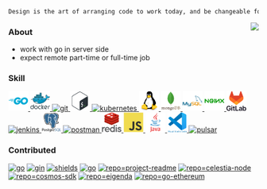 ```md
Design is the art of arranging code to work today, and be changeable forever
```
<img align="right" src="https://github-readme-stats-sigma-five.vercel.app/api?username=0x2d3c&hide=stars&show_icons=true&count_private=true" />

### About
- work with go in server side
- expect remote part-time or full-time job
### Skill
<p align="left">
    <a href="https://go.dev/" target="_blank"> <img src="https://raw.githubusercontent.com/devicons/devicon/master/icons/go/go-original-wordmark.svg" alt="go" width="40" height="40" /> </a>
    <a href="https://www.docker.com/" target="_blank"> <img src="https://raw.githubusercontent.com/devicons/devicon/master/icons/docker/docker-original-wordmark.svg" alt="docker" width="40" height="40" /> </a>
    <a href="https://git-scm.com/" target="_blank"> <img src="https://www.vectorlogo.zone/logos/git-scm/git-scm-icon.svg" alt="git" width="40" height="40" /> </a>
    <a href="https://www.gnu.org/software/bash/" target="_blank"> <img src="https://raw.githubusercontent.com/devicons/devicon/master/icons/bash/bash-original.svg" alt="bash" width="40" height="40" /> </a>
    <a href="https://kubernetes.io" target="_blank"> <img src="https://www.vectorlogo.zone/logos/kubernetes/kubernetes-icon.svg" alt="kubernetes" width="40" height="40" /> </a>
    <a href="https://www.linux.org/" target="_blank"> <img src="https://raw.githubusercontent.com/devicons/devicon/master/icons/linux/linux-original.svg" alt="linux" width="40" height="40" /> </a>
    <a href="https://www.mongodb.com/" target="_blank"> <img src="https://raw.githubusercontent.com/devicons/devicon/master/icons/mongodb/mongodb-original-wordmark.svg" alt="mongodb" width="40" height="40" /> </a>
    <a href="https://www.mysql.com/" target="_blank"> <img src="https://raw.githubusercontent.com/devicons/devicon/master/icons/mysql/mysql-original-wordmark.svg" alt="mysql" width="40" height="40" /> </a>
    <a href="https://www.nginx.com" target="_blank"> <img src="https://raw.githubusercontent.com/devicons/devicon/master/icons/nginx/nginx-original.svg" alt="nginx" width="40" height="40" /> </a>
    <a href="https://gitlab.com/" target="_blank"> <img src="https://raw.githubusercontent.com/devicons/devicon/master/icons/gitlab/gitlab-original-wordmark.svg" alt="gitlab" width="40" height="40" /> </a>
    <a href="https://www.jenkins.io" target="_blank"> <img src="https://www.vectorlogo.zone/logos/jenkins/jenkins-icon.svg" alt="jenkins" width="40" height="40" /> </a>
    <a href="https://www.postgresql.org" target="_blank"> <img src="https://raw.githubusercontent.com/devicons/devicon/master/icons/postgresql/postgresql-original-wordmark.svg" alt="postgresql" width="40" height="40" /> </a>
    <a href="https://postman.com" target="_blank"> <img src="https://www.vectorlogo.zone/logos/getpostman/getpostman-icon.svg" alt="postman" width="40" height="40" /> </a>
    <a href="https://redis.io" target="_blank"> <img src="https://raw.githubusercontent.com/devicons/devicon/master/icons/redis/redis-original-wordmark.svg" alt="redis" width="40" height="40" /> </a>
    <a href="https://developer.mozilla.org/en-US/docs/Web/JavaScript" target="_blank">
        <img src="https://raw.githubusercontent.com/devicons/devicon/master/icons/javascript/javascript-original.svg" alt="javascript" width="40" height="40" />
    </a>
    <a href="https://www.oracle.com/java/" target="_blank"> <img src="https://raw.githubusercontent.com/devicons/devicon/master/icons/java/java-original-wordmark.svg" alt="java" width="40" height="40" /> </a>
    <a href="https://code.visualstudio.com/" target="_blank"> <img src="https://raw.githubusercontent.com/devicons/devicon/master/icons/vscode/vscode-original-wordmark.svg" alt="vscode" width="40" height="40" /> </a>
    <a href="https://pulsar.apache.org/" target="_blank"> <img src="https://pulsar.apache.org/img/logo-black.svg" alt="pulsar" width="40" height="40" /> </a>
</p>

### Contributed
<p align="left">
    <a href="https://github.com/golang/go"><img width="278" src="https://denvercoder1-github-readme-stats.vercel.app/api/pin/?username=golang&repo=go&theme=react&bg_color=1F222E&title_color=F85D7F&hide_border=true&icon_color=F8D866&show_icons=false&show_description=false" alt="go"></a>
    <a href="https://github.com/gin-gonic/gin"><img width="278" src="https://denvercoder1-github-readme-stats.vercel.app/api/pin/?username=gin-gonic&repo=gin&theme=react&bg_color=1F222E&title_color=F85D7F&hide_border=true&icon_color=F8D866&show_icons=false&show_description=false" alt="gin"></a>
    <a href="https://github.com/go-gorm/gorm"><img width="278" src="https://denvercoder1-github-readme-stats.vercel.app/api/pin/?username=go-gorm&repo=gorm&theme=react&bg_color=1F222E&title_color=F85D7F&hide_border=true&icon_color=F8D866&show_icons=false&show_description=false" alt="shields"></a>
    <a href="https://github.com/uber-go/guide"><img width="278" src="https://denvercoder1-github-readme-stats.vercel.app/api/pin/?username=uber-go&repo=guide&theme=react&bg_color=1F222E&title_color=F85D7F&hide_border=true&icon_color=F8D866&show_icons=false&show_description=false" alt="go"></a>
    <a href="https://github.com/AI-algorithms/project-readme"><img width="278" src="https://denvercoder1-github-readme-stats.vercel.app/api/pin/?username=AI-algorithms&repo=project-readme&theme=react&bg_color=1F222E&title_color=F85D7F&hide_border=true&icon_color=F8D866&show_icons=false&show_description=false" alt="repo=project-readme"></a>
    <a href="https://github.com/celestiaorg/celestia-node"><img width="278" src="https://denvercoder1-github-readme-stats.vercel.app/api/pin/?username=celestiaorg&repo=celestia-node&theme=react&bg_color=1F222E&title_color=F85D7F&hide_border=true&icon_color=F8D866&show_icons=false&show_description=false" alt="repo=celestia-node"></a>
    <a href="https://github.com/cosmos/cosmos-sdk"><img width="278" src="https://denvercoder1-github-readme-stats.vercel.app/api/pin/?username=cosmos&repo=cosmos-sdk&theme=react&bg_color=1F222E&title_color=F85D7F&hide_border=true&icon_color=F8D866&show_icons=false&show_description=false" alt="repo=cosmos-sdk"></a>
    <a href="https://github.com/Layr-Labs/eigenda"><img width="278" src="https://denvercoder1-github-readme-stats.vercel.app/api/pin/?username=Layr-Labs&repo=eigenda&theme=react&bg_color=1F222E&title_color=F85D7F&hide_border=true&icon_color=F8D866&show_icons=false&show_description=false" alt="repo=eigenda"></a>
    <a href="https://github.com/ethereum/go-ethereum"><img width="278" src="https://denvercoder1-github-readme-stats.vercel.app/api/pin/?username=ethereum&repo=go-ethereum&theme=react&bg_color=1F222E&title_color=F85D7F&hide_border=true&icon_color=F8D866&show_icons=false&show_description=false" alt="repo=go-ethereum"></a>
  </p>
